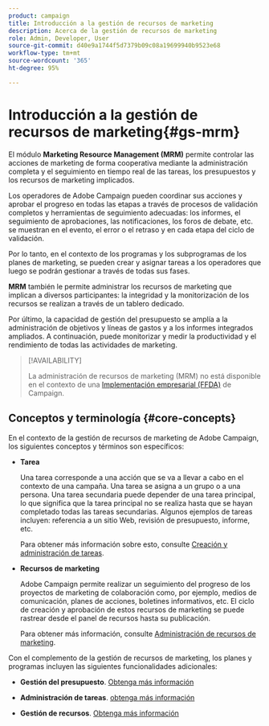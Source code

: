 ```yaml
---
product: campaign
title: Introducción a la gestión de recursos de marketing
description: Acerca de la gestión de recursos de marketing
role: Admin, Developer, User
source-git-commit: d40e9a1744f5d7379b09c08a19699940b9523e68
workflow-type: tm+mt
source-wordcount: '365'
ht-degree: 95%

---
```


# Introducción a la gestión de recursos de marketing{#gs-mrm}

El módulo **Marketing Resource Management (MRM)** permite controlar las acciones de marketing de forma cooperativa mediante la administración completa y el seguimiento en tiempo real de las tareas, los presupuestos y los recursos de marketing implicados.

Los operadores de Adobe Campaign pueden coordinar sus acciones y aprobar el progreso en todas las etapas a través de procesos de validación completos y herramientas de seguimiento adecuadas: los informes, el seguimiento de aprobaciones, las notificaciones, los foros de debate, etc. se muestran en el evento, el error o el retraso y en cada etapa del ciclo de validación.

Por lo tanto, en el contexto de los programas y los subprogramas de los planes de marketing, se pueden crear y asignar tareas a los operadores que luego se podrán gestionar a través de todas sus fases.

**MRM** también le permite administrar los recursos de marketing que implican a diversos participantes: la integridad y la monitorización de los recursos se realizan a través de un tablero dedicado.

Por último, la capacidad de gestión del presupuesto se amplía a la administración de objetivos y líneas de gastos y a los informes integrados ampliados. A continuación, puede monitorizar y medir la productividad y el rendimiento de todas las actividades de marketing.

>[!AVAILABILITY]
>
>La administración de recursos de marketing (MRM) no está disponible en el contexto de una [Implementación empresarial (FFDA)](../../v8/architecture/enterprise-deployment.md) de Campaign.

## Conceptos y terminología {#core-concepts}

En el contexto de la gestión de recursos de marketing de Adobe Campaign, los siguientes conceptos y términos son específicos:

* **Tarea**

   Una tarea corresponde a una acción que se va a llevar a cabo en el contexto de una campaña. Una tarea se asigna a un grupo o a una persona. Una tarea secundaria puede depender de una tarea principal, lo que significa que la tarea principal no se realiza hasta que se hayan completado todas las tareas secundarias. Algunos ejemplos de tareas incluyen: referencia a un sitio Web, revisión de presupuesto, informe, etc.

   Para obtener más información sobre esto, consulte [Creación y administración de tareas](creating-and-managing-tasks.md).

* **Recursos de marketing**

   Adobe Campaign permite realizar un seguimiento del progreso de los proyectos de marketing de colaboración como, por ejemplo, medios de comunicación, planes de acciones, boletines informativos, etc. El ciclo de creación y aprobación de estos recursos de marketing se puede rastrear desde el panel de recursos hasta su publicación.

   Para obtener más información, consulte [Administración de recursos de marketing](managing-marketing-resources.md).

<!--
>[!NOTE]
>
>For more on Adobe Campaign workspace, refer to [this section](../../platform/using/adobe-campaign-workspace.md).
>  
>Deliveries and communication channels are detailed in [this section](../../delivery/using/steps-about-delivery-creation-steps.md).  
>
>Marketing campaign functionalities are detailed in [this section](../../campaign/using/accessing-marketing-campaigns.md).
-->

Con el complemento de la gestión de recursos de marketing, los planes y programas incluyen las siguientes funcionalidades adicionales:

* **Gestión del presupuesto**. [Obtenga más información](controlling-costs.md)

* **Administración de tareas**. [obtenga más información](creating-and-managing-tasks.md)

* **Gestión de recursos**. [Obtenga más información](managing-marketing-resources.md)
